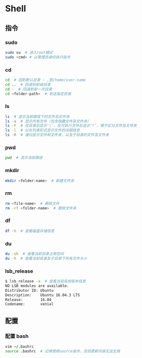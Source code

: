 # Shell

<!-- toc -->

## 指令

### sudo
``` bash
sudo su  # 进入root模式
sudo <cmd> # 以管理员身份执行指令
```

### cd
``` bash
cd  # 回到默认目录 ~ ,即/home/user-name
cd ..  # 回退到前级目录
cd -  # 回退到前一次目录
cd <folder-path>  # 到达指定目录
```


### ls
``` bash
ls  # 显示当前路径下的文件及文件夹
ls -a  # 显示所有文件（包含隐藏文件及文件夹）
ls -F  # 在目录后显示'\'，在可执行文件后显示‘*’，便于区分文件及文件夹
ls -l  # 以长列表形式显示文件的详细信息
ls -R  # 递归显示文件和文件夹，以及子目录的文件及文件夹
```

### pwd
``` bash
pwd  # 显示当前路径
```

### mkdir
``` bash
mkdir <folder-name>  # 新建文件夹
```

### rm
``` bash
rm <file-name>  # 删除文件
rm -rf <folder-name>  # 删除文件夹
```

### df
``` bash
df -h  # 查看磁盘存储信息
```

### du
``` bash
du -sh  # 查看当前目录占用空间
du -h  # 查看当前目录及子目录下所有文件大小
```

### lsb_release
``` bash
$ lsb_release -a  # 查看当前系统版本信息
NO LSB modules are available.
Distributor ID: Ubuntu
Description:    Ubuntu 16.04.3 LTS
Release:        16.04
Codename:       xenial
```

## 配置

### 配置 bash
``` bash
vim ~/.bashrc
source .bashrc  # 记得使用source指令，否则更新内容无法生效
```

